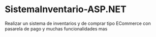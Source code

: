 # SistemaInventario-ASP.NET
Realizar un sistema de inventarios y de comprar tipo ECommerce con pasarela de pago y muchas funcionalidades mas
